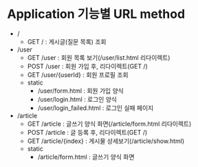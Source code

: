# Application 기능별 URL method
* /
  * GET / : 게시글(질문 목록) 조회
* /user
  * GET /user : 회원 목록 보기(/user/list.html 리다이렉트)
  * POST /user : 회원 가입 후, 리다이렉트(GET /)
  * GET /user/{userId} : 회원 프로필 조회
  * static
    * /user/form.html : 회원 가입 양식
    * /user/login.html : 로그인 양식
    * /user/login_failed.html : 로그인 실패 페이지
* /article
  * GET /article : 글쓰기 양식 화면(/article/form.html 리다이렉트)
  * POST /article : 글 등록 후, 리다이렉트(GET /)
  * GET /article/{index} : 게시물 상세보기(/article/show.html)
  * static
    * /article/form.html : 글쓰기 양식 화면
